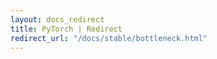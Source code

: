 ```yaml
---
layout: docs_redirect
title: PyTorch | Redirect
redirect_url: "/docs/stable/bottleneck.html"
---
```

